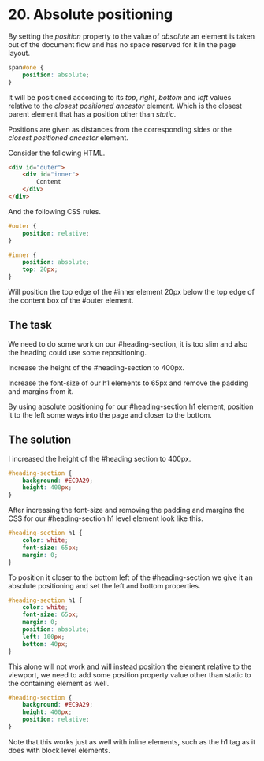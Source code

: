 # 20. Absolute positioning

By setting the _position_ property to the value of _absolute_ an element is taken out of the document flow and has no 
space reserved for it in the page layout.

```css
span#one {
    position: absolute;
}
```

It will be positioned according to its _top_, _right_, _bottom_ and _left_ values relative to the _closest positioned ancestor_ element. Which is the closest parent element that has a position other than _static_.

Positions are given as distances from the corresponding sides or the _closest positioned ancestor_ element.

Consider the following HTML.

```html
<div id="outer">
    <div id="inner">
        Content    
    </div>
</div>
```

And the following CSS rules.

```css
#outer {
    position: relative;
}

#inner {
    position: absolute;
    top: 20px;
}
```

Will position the top edge of the #inner element 20px below the top edge of the content box of the #outer element.

## The task

We need to do some work on our #heading-section, it is too slim and also the heading could use some repositioning.

Increase the height of the #heading-section to 400px.

Increase the font-size of our h1 elements to 65px and remove the padding and margins from it.

By using absolute positioning for our #heading-section h1 element, position it to the left some ways into the page 
and closer to the bottom.

## The solution

I increased the height of the #heading section to 400px.

```css
#heading-section {
    background: #EC9A29;
    height: 400px;
}
```

After increasing the font-size and removing the padding and margins the CSS for our #heading-section h1 level element look like this.

```css
#heading-section h1 {
    color: white;
    font-size: 65px;
    margin: 0;
}
```

To position it closer to the bottom left of the #heading-section we give it an absolute positioning and set the left and bottom properties. 

```css
#heading-section h1 {
    color: white;
    font-size: 65px;
    margin: 0;
    position: absolute;
    left: 100px;
    bottom: 40px;
}
```

This alone will not work and will instead position the element relative to the viewport, we need to add some position property value other than static to the containing element as well.

```css
#heading-section {
    background: #EC9A29;
    height: 400px;
    position: relative;
}
```

Note that this works just as well with inline elements, such as the h1 tag as it does with block level elements.